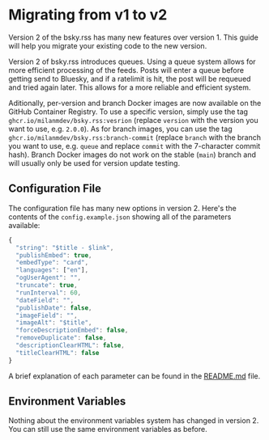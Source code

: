 # Migrating from v1 to v2

Version 2 of the bsky.rss has many new features over version 1. This guide will help you migrate your existing code to the new version.

Version 2 of bsky.rss introduces queues. Using a queue system allows for more efficient processing of the feeds. Posts will enter a queue before getting send to Bluesky, and if a ratelimit is hit, the post will be requeued and tried again later. This allows for a more reliable and efficient system.

Aditionally, per-version and branch Docker images are now available on the GitHub Container Registry. To use a specific version, simply use the tag `ghcr.io/milanmdev/bsky.rss:vesrion` (replace `version` with the version you want to use, e.g. `2.0.0`). As for branch images, you can use the tag `ghcr.io/milanmdev/bsky.rss:branch-commit` (replace `branch` with the branch you want to use, e.g. `queue` and replace `commit` with the 7-character commit hash). Branch Docker images do not work on the stable (`main`) branch and will usually only be used for version update testing.

## Configuration File

The configuration file has many new options in version 2. Here's the contents of the `config.example.json` showing all of the parameters available:

```js
{
  "string": "$title - $link",
  "publishEmbed": true,
  "embedType": "card",
  "languages": ["en"],
  "ogUserAgent": "",
  "truncate": true,
  "runInterval": 60,
  "dateField": "",
  "publishDate": false,
  "imageField": "",
  "imageAlt": "$title",
  "forceDescriptionEmbed": false,
  "removeDuplicate": false,
  "descriptionClearHTML": false,
  "titleClearHTML": false
}
```

A brief explanation of each parameter can be found in the [README.md](../README.md) file.

## Environment Variables

Nothing about the environment variables system has changed in version 2. You can still use the same environment variables as before.
